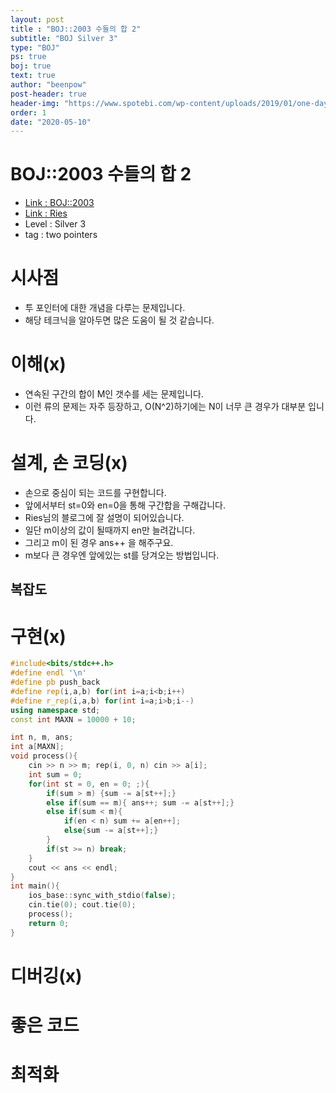 ```yaml
---
layout: post
title : "BOJ::2003 수들의 합 2"
subtitle: "BOJ Silver 3"
type: "BOJ"
ps: true
boj: true
text: true
author: "beenpow"
post-header: true
header-img: "https://www.spotebi.com/wp-content/uploads/2019/01/one-day-day-one-workout-motivation-spotebi.jpg"
order: 1
date: "2020-05-10"
---
```

# BOJ::2003 수들의 합 2
- [Link : BOJ::2003](https://www.acmicpc.net/problem/2003)
- [Link : Ries](https://m.blog.naver.com/kks227/220795165570)
- Level : Silver 3
- tag : two pointers

# 시사점
- 투 포인터에 대한 개념을 다루는 문제입니다.
- 해당 테크닉을 알아두면 많은 도움이 될 것 같습니다.

# 이해(x)
-  연속된 구간의 합이 M인 갯수를 세는 문제입니다.
- 이런 류의 문제는 자주 등장하고, O(N^2)하기에는 N이 너무 큰 경우가 대부분 입니다.


# 설계, 손 코딩(x)
- 손으로 중심이 되는 코드를 구현합니다.
- 앞에서부터 st=0와 en=0을 통해 구간합을 구해갑니다.
- Ries님의 블로그에 잘 설명이 되어있습니다.
- 일단 m이상의 값이 될때까지 en만 늘려갑니다.
- 그리고 m이 된 경우 ans++ 을 해주구요.
- m보다 큰 경우엔 앞에있는 st를 당겨오는 방법입니다.

## 복잡도


# 구현(x)

```cpp
#include<bits/stdc++.h>
#define endl '\n'
#define pb push_back
#define rep(i,a,b) for(int i=a;i<b;i++)
#define r_rep(i,a,b) for(int i=a;i>b;i--)
using namespace std;
const int MAXN = 10000 + 10;

int n, m, ans;
int a[MAXN];
void process(){
    cin >> n >> m; rep(i, 0, n) cin >> a[i];
    int sum = 0;
    for(int st = 0, en = 0; ;){
        if(sum > m) {sum -= a[st++];}
        else if(sum == m){ ans++; sum -= a[st++];}
        else if(sum < m){
            if(en < n) sum += a[en++];
            else{sum -= a[st++];}
        }
        if(st >= n) break;
    }
    cout << ans << endl;
}
int main(){
    ios_base::sync_with_stdio(false);
    cin.tie(0); cout.tie(0);
    process();
    return 0;
}
```


# 디버깅(x)

# 좋은 코드

# 최적화
